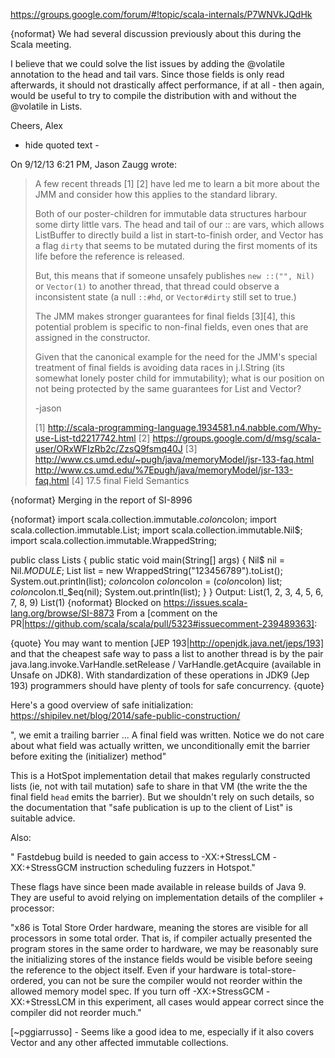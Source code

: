 https://groups.google.com/forum/#!topic/scala-internals/P7WNVkJQdHk

{noformat}
We had several discussion previously about this during the Scala meeting. 

I believe that we could solve the list issues by adding the @volatile 
annotation to the head and tail vars. 
Since those fields is only read afterwards, it should not drastically 
affect performance, if at all - then again, would be useful to try to 
compile the distribution with and without the @volatile in Lists. 

Cheers, 
Alex 
- hide quoted text -


On 9/12/13 6:21 PM, Jason Zaugg wrote: 
> A few recent threads [1] [2] have led me to learn a bit more about the 
> JMM and consider how this applies to the standard library. 
> 
> Both of our poster-children for immutable data structures harbour some 
> dirty little vars. The head and tail of our :: are vars, which allows 
> ListBuffer to directly build a list in start-to-finish order, and 
> Vector has a flag `dirty` that seems to be mutated during the first 
> moments of its life before the reference is released. 
> 
> But, this means that if someone unsafely publishes `new ::("", Nil)` 
> or `Vector(1)` to another thread, that thread could observe a 
> inconsistent state (a null `::#hd`, or `Vector#dirty` still set to true.) 
> 
> The JMM makes stronger guarantees for final fields [3][4], this 
> potential problem is specific to non-final fields, even ones that are 
> assigned in the constructor. 
> 
> Given that the canonical example for the need for the JMM's special 
> treatment of final fields is avoiding data races in j.l.String (its 
> somewhat lonely poster child for immutability); what is our position 
> on not being protected by the same guarantees for List and Vector? 
> 
> -jason 
> 
> [1] 
> http://scala-programming-language.1934581.n4.nabble.com/Why-use-List-td2217742.html 
> [2] https://groups.google.com/d/msg/scala-user/ORxWFIzRb2c/ZzsQ9fsmq40J 
> [3] http://www.cs.umd.edu/~pugh/java/memoryModel/jsr-133-faq.html 
> <http://www.cs.umd.edu/%7Epugh/java/memoryModel/jsr-133-faq.html> 
> [4] 17.5 final Field Semantics 
> 
{noformat}
Merging in the report of SI-8996

{noformat}
import scala.collection.immutable.$colon$colon;
import scala.collection.immutable.List;
import scala.collection.immutable.Nil$;
import scala.collection.immutable.WrappedString;
 
public class Lists {
  public static void main(String[] args) {
    Nil$ nil = Nil$.MODULE$;
    List<Object> list = new WrappedString("123456789").toList();
    System.out.println(list);
    $colon$colon $colon$colon = ($colon$colon) list;
    $colon$colon.tl_$eq(nil);
    System.out.println(list);
  }
}
Output:
List(1, 2, 3, 4, 5, 6, 7, 8, 9)
List(1)
{noformat}
Blocked on https://issues.scala-lang.org/browse/SI-8873
From a [comment on the PR|https://github.com/scala/scala/pull/5323#issuecomment-239489363]:

{quote}
You may want to mention [JEP 193|http://openjdk.java.net/jeps/193] and that the cheapest safe way to pass a list to another thread is by the pair java.lang.invoke.VarHandle.setRelease / VarHandle.getAcquire (available in Unsafe on JDK8). With standardization of these operations in JDK9 (Jep 193) programmers should have plenty of tools for safe concurrency.
{quote}

Here's a good overview of safe initialization: https://shipilev.net/blog/2014/safe-public-construction/

", we emit a trailing barrier ... A final field was written. Notice we do not care about what field was actually written, we unconditionally emit the barrier before exiting the (initializer) method"

This is a HotSpot implementation detail that makes regularly constructed lists (ie, not with tail mutation) safe to share in that VM (the write the the final field `head` emits the barrier). But we shouldn't rely on such details, so the documentation that "safe publication is up to the client of List" is suitable advice.

Also:

" Fastdebug build is needed to gain access to -XX:+StressLCM -XX:+StressGCM instruction scheduling fuzzers in Hotspot."

These flags have since been made available in release builds of Java 9. They are useful to avoid relying on implementation details of the compliler + processor:

"x86 is Total Store Order hardware, meaning the stores are visible for all processors in some total order. That is, if compiler actually presented the program stores in the same order to hardware, we may be reasonably sure the initializing stores of the instance fields would be visible before seeing the reference to the object itself. Even if your hardware is total-store-ordered, you can not be sure the compiler would not reorder within the allowed memory model spec. If you turn off -XX:+StressGCM -XX:+StressLCM in this experiment, all cases would appear correct since the compiler did not reorder much."








[~pggiarrusso] - Seems like a good idea to me, especially if it also covers Vector and any other affected immutable collections.
